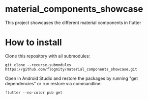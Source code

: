 # material_components_showcase
This project showcases the different material components in flutter
# How to install
Clone this repository with all submodules:
```
git clone --recurse-submodules https://github.com/flognity/material_components_showcase.git
```

Open in Android Studio and restore the packages by running "get dependencies" or run restore via commandline:
```
flutter --no-color pub get
```